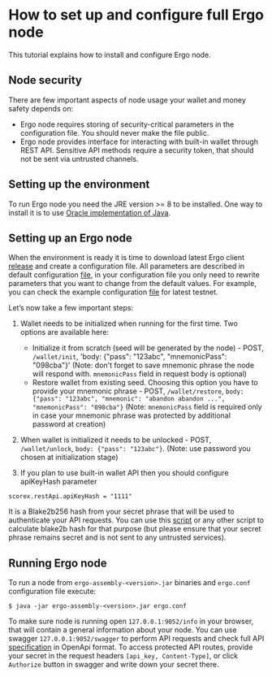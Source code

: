 # How to set up and configure full Ergo node

This tutorial explains how to install and configure Ergo node.

## Node security

There are few important aspects of node usage your wallet and money safety depends on:
* Ergo node requires storing of security-critical parameters in the configuration file. You should never make the file public.
* Ergo node provides interface for interacting with built-in wallet through REST API. Sensitive API methods require a security token, that should not be sent via untrusted channels.

## Setting up the environment

To run Ergo node you need the JRE version >= 8 to be installed. One way to install it is to use [Oracle implementation of Java](https://www.oracle.com/technetwork/java/javase/downloads/index.html).

## Setting up an Ergo node


When the environment is ready it is time to download latest Ergo client [release](https://github.com/ergoplatform/ergo/releases/) and create a configuration file.
All parameters are described in default configuration [file](https://github.com/ergoplatform/ergo/blob/master/src/main/resources/application.conf), in your configuration file you only need to rewrite parameters that you want to change from the default values. For example, you can check the example configuration [file](https://github.com/ergoplatform/ergo/blob/master/src/main/resources/nodeTestnet/application.conf) for latest testnet.

Letʼs now take a few important steps:

1. Wallet needs to be initialized when running for the first time. Two options are available here: 
    * Initialize it from scratch (seed will be generated by the node) - POST, `/wallet/init`, 'body: {"pass": "123abc", "mnemonicPass": "098cba"}' (Note: don't forget to save mnemonic phrase the node will respond with. `mnemonicPass` field in request body is optional)
    * Restore wallet from existing seed. Choosing this option you have to provide your mnemonic phrase - POST, `/wallet/restore`, `body: {"pass": "123abc", "mnemonic": "abandon abandon ...", "mnemonicPass": "098cba"}` (Note: `mnemonicPass` field is required only in case your mnemonic phrase was protected by additional password at creation)

2. When wallet is initialized it needs to be unlocked - POST, `/wallet/unlock`, `body: {"pass": "123abc"}`. (Note: use password you chosen at initialization stage)

3. If you plan to use built-in wallet API then you should configure apiKeyHash parameter
```
scorex.restApi.apiKeyHash = "1111"
```
It is a Blake2b256 hash from your secret phrase that will be used to authenticate your API requests. You can use this [script](https://gist.github.com/oskin1/704ef3fba8d40bb1e7691919bf1e9cf9/) or any other script to calculate blake2b hash for that purpose (but please ensure that your secret phrase remains secret and is not sent to any untrusted services).

## Running Ergo node

To run a node from `ergo-assembly-<version>.jar` binaries and `ergo.conf` configuration file execute:
```
$ java -jar ergo-assembly-<version>.jar ergo.conf
```

To make sure node is running open `127.0.0.1:9052/info` in your browser, that will contain a general information about your node. You can use swagger `127.0.0.1:9052/swagger` to perform API requests and check full API [specification](https://github.com/ergoplatform/ergo/blob/master/src/main/resources/api/openapi.yaml) in OpenApi format. To access protected API routes, provide your secret in the request headers `[api_key, Content-Type]`, or click `Authorize` button in swagger and write down your secret there.
